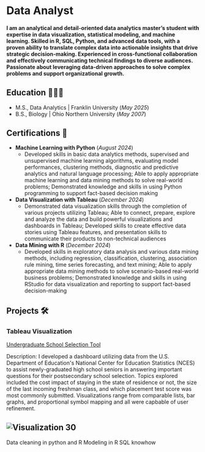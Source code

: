 # Data Analyst
#### I am an analytical and detail-oriented data analytics master’s student with expertise in data visualization, statistical modeling, and machine learning. Skilled in R, SQL, Python, and advanced data tools, with a proven ability to translate complex data into actionable insights that drive strategic decision-making. Experienced in cross-functional collaboration and effectively communicating technical findings to diverse audiences. Passionate about leveraging data-driven approaches to solve complex problems and support organizational growth.

## Education 👨🏻‍🎓
* M.S., Data Analytics | Franklin University (_May 2025_)
* B.S., Biology | Ohio Northern University (_May 2007_)

## Certifications 🏅
* **Machine Learning with Python** (_August 2024_)
  * Developed skills in basic data analytics methods, supervised and unsupervised machine learning algorithms, evaluating model performances, clustering methods, diagnostic and predictive analytics and natural language processing; Able to apply appropriate machine learning and data mining methods to solve real-world problems; Demonstrated knowledge and skills in using Python programming to support fact-based decision making
* **Data Visualization with Tableau** (_December 2024_)
  * Demonstrated data visualization skills through the completion of various projects utilizing Tableau; Able to connect, prepare, explore and analyze the data and build powerful visualizations and dashboards in Tableau; Developed skills to create effective data stories using Tableau features, and presentation skills to communicate their products to non-technical audiences
* **Data Mining with R** (_December 2024_)
  * Developed skills in exploratory data analysis and various data mining methods, including regression, classification, clustering, association rule mining, time series forecasting, and text mining; Able to apply appropriate data mining methods to solve scenario-based real-world business problems; Demonstrated knowledge and skills in using RStudio for data visualization and reporting to support fact-based decision-making


## Projects 🛠️
### Tableau Visualization
[Undergraduate School Selection Tool](https://public.tableau.com/views/UndergraduateSchoolSelectionTool2014/Dashboard1?:language=en-US&:sid=&:redirect=auth&:display_count=n&:origin=viz_share_link)

Description: I developed a dashboard utilizing data from the U.S. Department of Education's National Center for Education Statistics (NCES) to assist newly-graduated high school seniors in answering important questions for their postsecondary school selection. Topics explored included the cost impact of staying in the state of residence or not, the size of the last incoming freshman class, and which placement test score was most commonly submitted. Visualizations range from comparable lists, bar graphs, and proportional symbol mapping and all were capbable of user refinement. 

![Visualization 30](https://github.com/user-attachments/assets/23f65ab2-96d2-426c-a493-c012b076701b)
---


Data cleaning in python and R
Modeling in R
SQL knowhow
